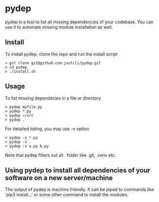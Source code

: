 # pydep

pydep is a tool to list all missing dependencies of your codebase. You can use it to automate missing module installation as well.

## Install
To install pydep, clone the repo and run the install script
```
> git clone git@github.com:justcli/pydep.git
> cd pydep
> ./install.sh
```

## Usage
To list missing dependecies in a file or directory
```
> pydep myfile.py
> pydep *.py
> pydep ~/src
> pydep .
```
For detailed listing, you may use -v option
```
> pydep -v *.py
> pydep -v .
> pydep -v a.py b.py
```

Note that pydep filters out all . folder like .git, .venv etc.

## Using pydep to install all dependencies of your software on a new server/machine
The output of pydep is machine friendly. It can be piped to commands like 'pip3 install...' or some other command to install
the modules.

